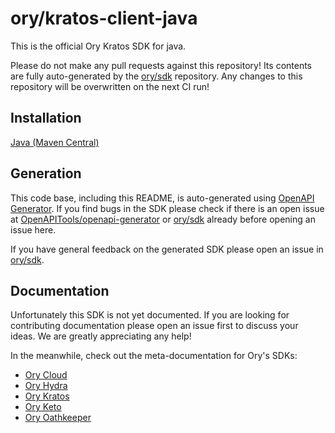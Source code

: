 # ory/kratos-client-java

This is the official Ory Kratos SDK for java.

Please do not make any pull requests against this repository! Its contents are
fully auto-generated by the [ory/sdk](http://github.com/ory/sdk) repository. Any
changes to this repository will be overwritten on the next CI run!

## Installation

[Java (Maven Central)](https://search.maven.org/artifact/sh.ory.kratos/kratos-client)

## Generation

This code base, including this README, is auto-generated using
[OpenAPI Generator](https://openapi-generator.tech). If you find bugs in the SDK
please check if there is an open issue at
[OpenAPITools/openapi-generator](https://github.com/OpenAPITools/openapi-generator)
or [ory/sdk](http://github.com/ory/sdk) already before opening an issue here.

If you have general feedback on the generated SDK please open an issue in
[ory/sdk](http://github.com/ory/sdk).

## Documentation

Unfortunately this SDK is not yet documented. If you are looking for
contributing documentation please open an issue first to discuss your ideas. We
are greatly appreciating any help!

In the meanwhile, check out the meta-documentation for Ory's SDKs:

- [Ory Cloud](https://www.ory.sh/docs/start-building/other-languages)
- [Ory Hydra](https://www.ory.sh/hydra/docs/sdk)
- [Ory Kratos](https://www.ory.sh/kratos/docs/sdk)
- [Ory Keto](https://www.ory.sh/keto/docs/sdk)
- [Ory Oathkeeper](https://www.ory.sh/oathkeeper/docs/sdk)

